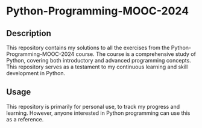 # Python-Programming-MOOC-2024

## Description
This repository contains my solutions to all the exercises from the Python-Programming-MOOC-2024 course. The course is a comprehensive study of Python, covering both introductory and advanced programming concepts. This repository serves as a testament to my continuous learning and skill development in Python.

## Usage
This repository is primarily for personal use, to track my progress and learning. However, anyone interested in Python programming can use this as a reference.
